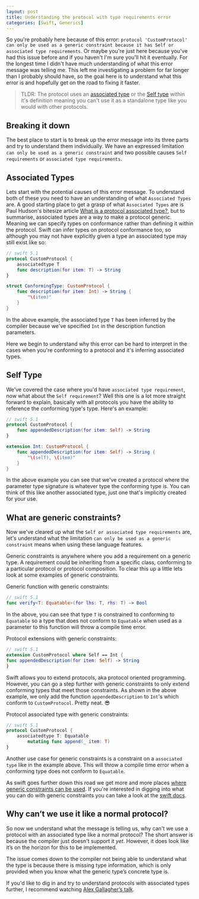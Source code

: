 ```yaml
---
layout: post
title: Understanding the protocol with type requirements error
categories: [Swift, Generics]
---
```


So you're probably here because of this error: `protocol 'CustomProtocol' can only be used as a generic constraint because it has Self or associated type requirements`. Or maybe you're just here because you've had this issue before and if you haven't I'm sure you'll hit it eventually. For the longest time I didn't have much understanding of what this error message was telling me. This left me investigating a problem for far longer than I probably should have, so the goal here is to understand what this error is and hopefully get on the road to fixing it faster.

> TLDR: The protocol uses an [associated type](#associated-types) or the [Self type](#self-type) within it's definition meaning you can't use it as a standalone type like you would with other protocols.

## Breaking it down

The best place to start is to break up the error message into its three parts and try to understand them individually. We have an expressed limitation `can only be used as a generic constraint` and two possible causes `Self requirements` or `associated type requirements`.

## Associated Types

Lets start with the potential causes of this error message. To understand both of these you need to have an understanding of what `Associated Types` are. A good starting place to get a grasp of what `Associated Types` are is Paul Hudson's bitesize article [What is a protocol associated type?](https://www.hackingwithswift.com/example-code/language/what-is-a-protocol-associated-type), but to summarise, associated types are a way to make a protocol generic. Meaning we can specify types on conformance rather than defining it within the protocol. Swift can infer types on protocol conformance too, so although you may not have explicitly given a type an associated type may still exist like so:

```swift
// swift 5.1
protocol CustomProtocol {
    associatedtype T
    func description(for item: T) -> String
}

struct ConformingType: CustomProtocol {
    func description(for item: Int) -> String {
        "\(item)"
    }
}
```

In the above example, the associated type `T` has been inferred by the compiler because we've specified `Int` in the description function parameters.

Here we begin to understand why this error can be hard to interpret in the cases when you're conforming to a protocol and it's inferring associated types.

## Self Type

We've covered the case where you'd have `associated type requirement`, now what about the `Self requirement`? Well this one is a lot more straight forward to explain, basically with all protocols you have the ability to reference the conforming type's type. Here's an example:

```swift
// swift 5.1
protocol CustomProtocol {
    func appendedDescription(for item: Self) -> String
}

extension Int: CustomProtocol {
    func appendedDescription(for item: Self) -> String {
        "\(self), \(item)"
    }
}
```

In the above example you can see that we've created a protocol where the parameter type signature is whatever type the conforming type is. You can think of this like another associated type, just one that's implicitly created for your use.

## What are generic constraints?

Now we've cleared up what the `Self or associated type requirements` are, let's understand what the limitation `can only be used as a generic constraint` means when using these language features. 

Generic constraints is anywhere where you add a requirement on a generic type. A requirement could be inheriting from a specific class, conforming to a particular protocol or protocol composition. To clear this up a little lets look at some examples of generic constraints.

Generic function with generic constraints:
```swift
// swift 5.1
func verify<T: Equatable>(for lhs: T, rhs: T) -> Bool
```

In the above, you can see that type `T` is constrained to conforming to `Equatable` so a type that does not conform to `Equatable` when used as a parameter to this function will throw a compile time error.

Protocol extensions with generic constraints:
```swift
// swift 5.1
extension CustomProtocol where Self == Int {
func appendedDescription(for item: Self) -> String
}
```

Swift allows you to extend protocols, aka protocol oriented programming. However, you can go a step further with generic constraints to only extend conforming types that meet those constraints. As shown in the above example, we only add the function `appendedDescription` to `Int`'s which conform to `CustomProtocol`. Pretty neat. 😎

Protocol associated type with generic constraints:
```swift
// swift 5.1
protocol CustomProtocol {
    associatedtype T: Equatable
	    mutating func append(_ item: T)
}
```

Another use case for generic constraints is a constraint on a `associated type` like in the example above. This will throw a compile time error when a conforming type does not conform to `Equatable`.

As swift goes further down this road we get more and more places [where generic constraints can be used](https://github.com/apple/swift-evolution/blob/master/proposals/0267-where-on-contextually-generic.md). If you're interested in digging into what you can do with generic constraints you can take a look at the [swift docs](https://docs.swift.org/swift-book/LanguageGuide/Generics.html).

## Why can’t we use it like a normal protocol?

So now we understand what the message is telling us, why can't we use a protocol with an associated type like a normal protocol? The short answer is because the compiler just doesn't support it _yet_. However, it does look like it’s on the horizon for this to be implemented.

The issue comes down to the compiler not being able to understand what the type is because there is missing type information, which is only provided when you know what the generic type’s concrete type is.

If you'd like to dig in and try to understand protocols with associated types further, I recommend watching [Alex Gallagher’s talk](https://www.youtube.com/watch?v=XWoNjiSPqI8).

